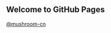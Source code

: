 ## Welcome to GitHub Pages

<a href="./study/2024/03_07.md" ></a>

[@mushroom-cn](https://mushroom-cn.github.io/)
